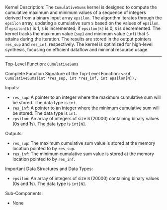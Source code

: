 Kernel Description:
The `CumulativeSums` kernel is designed to compute the cumulative maximum and minimum values of a sequence of integers derived from a binary input array `epsilon`. The algorithm iterates through the `epsilon` array, updating a cumulative sum `S` based on the values of `epsilon`. If `epsilon[k]` is 1, `S` is incremented; if `epsilon[k]` is 0, `S` is decremented. The kernel tracks the maximum value (`sup`) and minimum value (`inf`) that `S` attains during the iteration. The results are stored in the output pointers `res_sup` and `res_inf`, respectively. The kernel is optimized for high-level synthesis, focusing on efficient dataflow and minimal resource usage.

---

Top-Level Function: `CumulativeSums`

Complete Function Signature of the Top-Level Function:
`void CumulativeSums(int *res_sup, int *res_inf, int epsilon[N]);`

Inputs:
- `res_sup`: A pointer to an integer where the maximum cumulative sum will be stored. The data type is `int`.
- `res_inf`: A pointer to an integer where the minimum cumulative sum will be stored. The data type is `int`.
- `epsilon`: An array of integers of size `N` (20000) containing binary values (0s and 1s). The data type is `int[N]`.

Outputs:
- `res_sup`: The maximum cumulative sum value is stored at the memory location pointed to by `res_sup`.
- `res_inf`: The minimum cumulative sum value is stored at the memory location pointed to by `res_inf`.

Important Data Structures and Data Types:
- `epsilon`: An array of integers of size `N` (20000) containing binary values (0s and 1s). The data type is `int[N]`.

Sub-Components:
- None